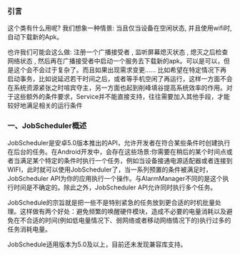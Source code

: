 ### 引言

这个类有什么用呢? 我们想象一种情景:
当且仅当设备在空闲状态, 并且使用wifi时, 自动下载新的Apk。

也许我们可能会这么做: 注册一个广播接受者 , 监听屏幕熄灭状态 , 熄灭之后检查网络状态 , 然后再在广播接受者中启动一个服务去下载新的apk。可以是可以，但是这个会不会过于复杂了。而且如果出现需求变更......
比如希望在特定情况下再启动事务，比如说延迟若干时间之后，或者等手机空闲了再运行，这样一方面不会在系统资源紧张之时喧宾夺主，另一方面也起到削峰填谷提高系统效率的作用。对于这些额外的条件要求，Service并不能直接支持，往往需要加入其他手段，才能较好地满足相关的运行条件

### 一、JobScheduler概述

JobScheduler是安卓5.0版本推出的API，允许开发者在符合某些条件时创建执行在后台的任务。在Android开发中，会存在这些场景:你需要在稍后的某个时间点或者当满足某个特定的条件时执行一个任务，例如当设备接通电源适配器或者连接到WIFI，此时就可以使用JobScheduler了，当一系列预置的条件被满足时，JobScheduler API为你的应用执行一个操作。与AlarmManager不同的是这个执行时间是不确定的。除此之外，JobScheduler API允许同时执行多个任务。

JobSchedule的宗旨就是把一些不是特别紧急的任务放到更合适的时机批量处理。这样做有两个好处：避免频繁的唤醒硬件模块，造成不必要的电量消耗以及避免在不合适的时间(例如低电量情况下、弱网络或者移动网络情况下的)执行过多的任务消耗电量。

JobSchedule适用版本为5.0及以上，目前还未发现兼容库支持。